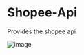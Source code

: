 # Shopee-Api
Provides the shopee api

![image](https://github.com/user-attachments/assets/28d065a7-26c9-417e-b389-0280021fd4ae)

